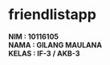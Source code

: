 # friendlistapp
<b>
NIM : 10116105
<br>  
NAMA : GILANG MAULANA
<br>
KELAS : IF-3 / AKB-3
</b>
<br>
<br>
